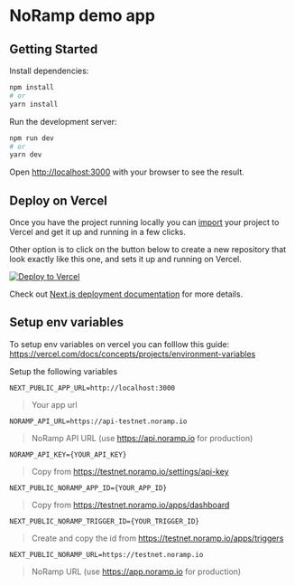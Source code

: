 # NoRamp demo app

## Getting Started

Install dependencies:

```bash
npm install
# or
yarn install
```

Run the development server:

```bash
npm run dev
# or
yarn dev
```

Open [http://localhost:3000](http://localhost:3000) with your browser to see the result.

## Deploy on Vercel

Once you have the project running locally you can [import](https://vercel.com/import/git) your project to Vercel and get it up and running in a few clicks.

Other option is to click on the button below to create a new repository that look exactly like this one, and sets it up and running on Vercel.

[![Deploy to Vercel](https://vercel.com/button)](https://vercel.com/import/project?template=https://github.com/noramp/noramp-demo-app/tree/main)

Check out [Next.js deployment documentation](https://nextjs.org/docs/deployment) for more details.

## Setup env variables

To setup env variables on vercel you can folllow this guide: https://vercel.com/docs/concepts/projects/environment-variables

Setup the following variables

`NEXT_PUBLIC_APP_URL=http://localhost:3000`

> Your app url

`NORAMP_API_URL=https://api-testnet.noramp.io`

> NoRamp API URL (use https://api.noramp.io for production)

`NORAMP_API_KEY={YOUR_API_KEY}`

> Copy from https://testnet.noramp.io/settings/api-key

`NEXT_PUBLIC_NORAMP_APP_ID={YOUR_APP_ID}`

> Copy from https://testnet.noramp.io/apps/dashboard

`NEXT_PUBLIC_NORAMP_TRIGGER_ID={YOUR_TRIGGER_ID}`

> Create and copy the id from https://testnet.noramp.io/apps/triggers

`NEXT_PUBLIC_NORAMP_URL=https://testnet.noramp.io`

> NoRamp URL (use https://app.noramp.io for production)
